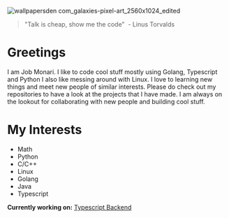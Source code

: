 ![wallpapersden com_galaxies-pixel-art_2560x1024_edited](https://user-images.githubusercontent.com/62053026/214367868-57693a41-ed57-4af7-9032-c609b9b6d951.jpg)

> "Talk is cheap, show me the code"
>  - Linus Torvalds

# Greetings

I am Job Monari. I like to code cool stuff mostly using Golang, Typescript and Python I also like messing around with Linux. 
I love to learning new things and meet new people of similar interests. 
Please do check out my repositories to have a look at the projects that I have made. 
I am always on the lookout for collaborating with new people and building cool stuff. 

# My Interests

- Math
- Python
- C/C++
- Linux
- Golang
- Java
- Typescript

**Currently working on:** [Typescript Backend](https://github.com/narie-monarie/TypeScript-Backend)
